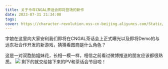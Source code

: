 ```yaml
---
title: 关于今年CNGAL茶话会即将登场的新作
date: 2023-07-31 21:34:00
tags:
cover: https://character-revolution.oss-cn-beijing.aliyuncs.com/Static/post_fareast-cngal2023-cover-680px.png
---
```


字娘在这里向大家安利我们即将在CNGAL茶话会上正式曝光以及即将Demo的与远东社合作开发的新游戏，猜猜看图商是什么角色？
<!--more-->

这是一对双胞胎姐妹花，长相一模一样，相信之前看过微博推送的朋友应该都很熟悉。
![](https://character-revolution.oss-cn-beijing.aliyuncs.com/Static/post_fareast-cngal2023-tram-girl.jpg)
剩下的就交给接下来的PV和茶话会节目啦！
